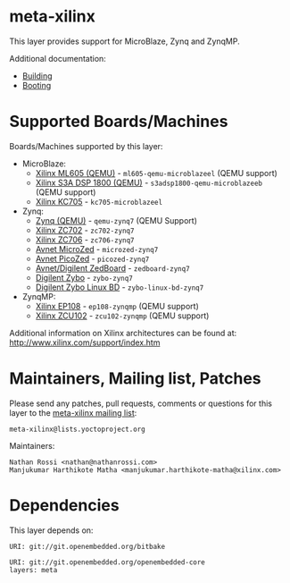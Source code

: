 meta-xilinx
===========

This layer provides support for MicroBlaze, Zynq and ZynqMP.

Additional documentation:

* [Building](README.building.md)
* [Booting](README.booting.md)

Supported Boards/Machines
=========================

Boards/Machines supported by this layer:

* MicroBlaze:
  * [Xilinx ML605 (QEMU)](conf/machine/ml605-qemu-microblazeel.conf) - `ml605-qemu-microblazeel` (QEMU support)
  * [Xilinx S3A DSP 1800 (QEMU)](conf/machine/s3adsp1800-qemu-microblazeeb.conf) - `s3adsp1800-qemu-microblazeeb` (QEMU support)
  * [Xilinx KC705](conf/machine/kc705-microblazeel.conf) - `kc705-microblazeel`
* Zynq:
  * [Zynq (QEMU)](conf/machine/qemu-zynq7.conf) - `qemu-zynq7` (QEMU Support)
  * [Xilinx ZC702](conf/machine/zc702-zynq7.conf) - `zc702-zynq7`
  * [Xilinx ZC706](conf/machine/zc706-zynq7.conf) - `zc706-zynq7`
  * [Avnet MicroZed](conf/machine/microzed-zynq7.conf) - `microzed-zynq7`
  * [Avnet PicoZed](conf/machine/picozed-zynq7.conf) - `picozed-zynq7`
  * [Avnet/Digilent ZedBoard](conf/machine/zedboard-zynq7.conf) - `zedboard-zynq7`
  * [Digilent Zybo](conf/machine/zybo-zynq7.conf) - `zybo-zynq7`
  * [Digilent Zybo Linux BD](conf/machine/zybo-linux-bd-zynq7.conf) - `zybo-linux-bd-zynq7`
* ZynqMP:
  * [Xilinx EP108](conf/machine/ep108-zynqmp.conf) - `ep108-zynqmp` (QEMU support)
  * [Xilinx ZCU102](conf/machine/zcu102-zynqmp.conf) - `zcu102-zynqmp` (QEMU support)

Additional information on Xilinx architectures can be found at:
	http://www.xilinx.com/support/index.htm

Maintainers, Mailing list, Patches
==================================

Please send any patches, pull requests, comments or questions for this layer to
the [meta-xilinx mailing list](https://lists.yoctoproject.org/listinfo/meta-xilinx):

	meta-xilinx@lists.yoctoproject.org

Maintainers:

	Nathan Rossi <nathan@nathanrossi.com>
	Manjukumar Harthikote Matha <manjukumar.harthikote-matha@xilinx.com>

Dependencies
============

This layer depends on:

	URI: git://git.openembedded.org/bitbake

	URI: git://git.openembedded.org/openembedded-core
	layers: meta


